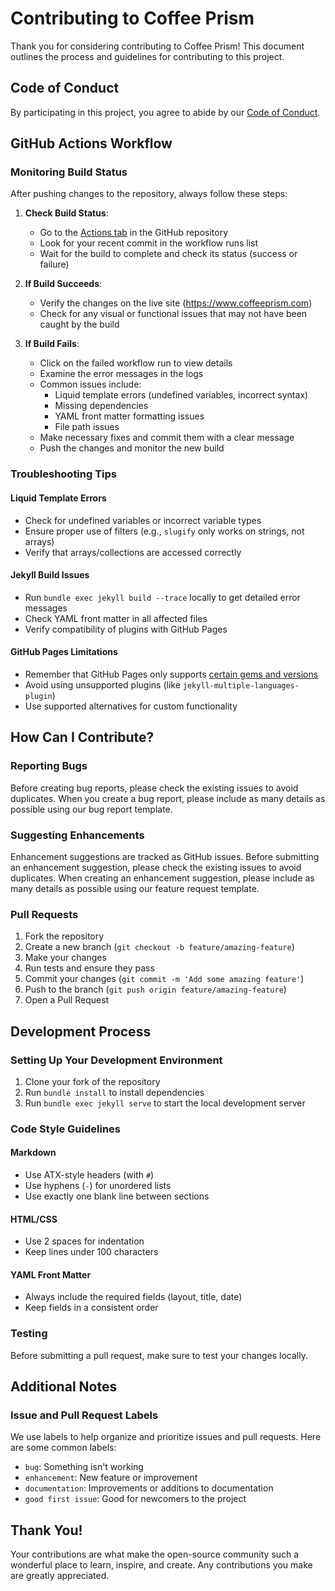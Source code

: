 # Contributing to Coffee Prism

Thank you for considering contributing to Coffee Prism! This document outlines the process and guidelines for contributing to this project.

## Code of Conduct

By participating in this project, you agree to abide by our [Code of Conduct](CODE_OF_CONDUCT.md).

## GitHub Actions Workflow

### Monitoring Build Status

After pushing changes to the repository, always follow these steps:

1. **Check Build Status**: 
   - Go to the [Actions tab](https://github.com/CoffeePrism/coffeeprism.github.io/actions) in the GitHub repository
   - Look for your recent commit in the workflow runs list
   - Wait for the build to complete and check its status (success or failure)

2. **If Build Succeeds**:
   - Verify the changes on the live site (https://www.coffeeprism.com)
   - Check for any visual or functional issues that may not have been caught by the build

3. **If Build Fails**:
   - Click on the failed workflow run to view details
   - Examine the error messages in the logs
   - Common issues include:
     - Liquid template errors (undefined variables, incorrect syntax)
     - Missing dependencies
     - YAML front matter formatting issues
     - File path issues
   - Make necessary fixes and commit them with a clear message
   - Push the changes and monitor the new build

### Troubleshooting Tips

#### Liquid Template Errors
- Check for undefined variables or incorrect variable types
- Ensure proper use of filters (e.g., `slugify` only works on strings, not arrays)
- Verify that arrays/collections are accessed correctly

#### Jekyll Build Issues
- Run `bundle exec jekyll build --trace` locally to get detailed error messages
- Check YAML front matter in all affected files
- Verify compatibility of plugins with GitHub Pages

#### GitHub Pages Limitations
- Remember that GitHub Pages only supports [certain gems and versions](https://pages.github.com/versions/)
- Avoid using unsupported plugins (like `jekyll-multiple-languages-plugin`)
- Use supported alternatives for custom functionality

## How Can I Contribute?

### Reporting Bugs

Before creating bug reports, please check the existing issues to avoid duplicates. When you create a bug report, please include as many details as possible using our bug report template.

### Suggesting Enhancements

Enhancement suggestions are tracked as GitHub issues. Before submitting an enhancement suggestion, please check the existing issues to avoid duplicates. When creating an enhancement suggestion, please include as many details as possible using our feature request template.

### Pull Requests

1. Fork the repository
2. Create a new branch (`git checkout -b feature/amazing-feature`)
3. Make your changes
4. Run tests and ensure they pass
5. Commit your changes (`git commit -m 'Add some amazing feature'`)
6. Push to the branch (`git push origin feature/amazing-feature`)
7. Open a Pull Request

## Development Process

### Setting Up Your Development Environment

1. Clone your fork of the repository
2. Run `bundle install` to install dependencies
3. Run `bundle exec jekyll serve` to start the local development server

### Code Style Guidelines

#### Markdown

- Use ATX-style headers (with `#`)
- Use hyphens (`-`) for unordered lists
- Use exactly one blank line between sections

#### HTML/CSS

- Use 2 spaces for indentation
- Keep lines under 100 characters

#### YAML Front Matter

- Always include the required fields (layout, title, date)
- Keep fields in a consistent order

### Testing

Before submitting a pull request, make sure to test your changes locally.

## Additional Notes

### Issue and Pull Request Labels

We use labels to help organize and prioritize issues and pull requests. Here are some common labels:

- `bug`: Something isn't working
- `enhancement`: New feature or improvement
- `documentation`: Improvements or additions to documentation
- `good first issue`: Good for newcomers to the project

## Thank You!

Your contributions are what make the open-source community such a wonderful place to learn, inspire, and create. Any contributions you make are greatly appreciated. 